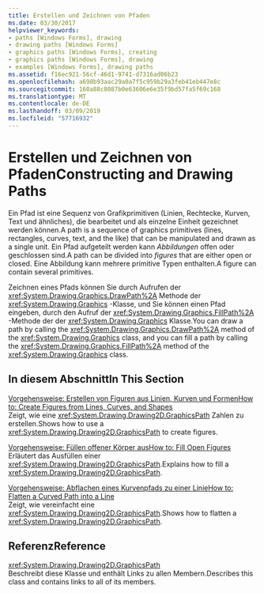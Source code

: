 ```yaml
---
title: Erstellen und Zeichnen von Pfaden
ms.date: 03/30/2017
helpviewer_keywords:
- paths [Windows Forms], drawing
- drawing paths [Windows Forms]
- graphics paths [Windows Forms], creating
- graphics paths [Windows Forms], drawing
- examples [Windows Forms], drawing paths
ms.assetid: f16ec921-56cf-46d1-9741-d7316ad06b23
ms.openlocfilehash: a698b93aac29a0a7f5c959b29a3feb41eb447e8c
ms.sourcegitcommit: 160a88c8087b0e63606e6e35f9bd57fa5f69c168
ms.translationtype: MT
ms.contentlocale: de-DE
ms.lasthandoff: 03/09/2019
ms.locfileid: "57716932"
---
```

# <a name="constructing-and-drawing-paths"></a><span data-ttu-id="8c177-102">Erstellen und Zeichnen von Pfaden</span><span class="sxs-lookup"><span data-stu-id="8c177-102">Constructing and Drawing Paths</span></span>
<span data-ttu-id="8c177-103">Ein Pfad ist eine Sequenz von Grafikprimitiven (Linien, Rechtecke, Kurven, Text und ähnliches), die bearbeitet und als einzelne Einheit gezeichnet werden können.</span><span class="sxs-lookup"><span data-stu-id="8c177-103">A path is a sequence of graphics primitives (lines, rectangles, curves, text, and the like) that can be manipulated and drawn as a single unit.</span></span> <span data-ttu-id="8c177-104">Ein Pfad aufgeteilt werden kann *Abbildungen* offen oder geschlossen sind.</span><span class="sxs-lookup"><span data-stu-id="8c177-104">A path can be divided into *figures* that are either open or closed.</span></span> <span data-ttu-id="8c177-105">Eine Abbildung kann mehrere primitive Typen enthalten.</span><span class="sxs-lookup"><span data-stu-id="8c177-105">A figure can contain several primitives.</span></span>  
  
 <span data-ttu-id="8c177-106">Zeichnen eines Pfads können Sie durch Aufrufen der <xref:System.Drawing.Graphics.DrawPath%2A> Methode der <xref:System.Drawing.Graphics> -Klasse, und Sie können einen Pfad eingeben, durch den Aufruf der <xref:System.Drawing.Graphics.FillPath%2A> -Methode der der <xref:System.Drawing.Graphics> Klasse.</span><span class="sxs-lookup"><span data-stu-id="8c177-106">You can draw a path by calling the <xref:System.Drawing.Graphics.DrawPath%2A> method of the <xref:System.Drawing.Graphics> class, and you can fill a path by calling the <xref:System.Drawing.Graphics.FillPath%2A> method of the <xref:System.Drawing.Graphics> class.</span></span>  
  
## <a name="in-this-section"></a><span data-ttu-id="8c177-107">In diesem Abschnitt</span><span class="sxs-lookup"><span data-stu-id="8c177-107">In This Section</span></span>  
 [<span data-ttu-id="8c177-108">Vorgehensweise: Erstellen von Figuren aus Linien, Kurven und Formen</span><span class="sxs-lookup"><span data-stu-id="8c177-108">How to: Create Figures from Lines, Curves, and Shapes</span></span>](how-to-create-figures-from-lines-curves-and-shapes.md)  
 <span data-ttu-id="8c177-109">Zeigt, wie eine <xref:System.Drawing.Drawing2D.GraphicsPath> Zahlen zu erstellen.</span><span class="sxs-lookup"><span data-stu-id="8c177-109">Shows how to use a <xref:System.Drawing.Drawing2D.GraphicsPath> to create figures.</span></span>  
  
 [<span data-ttu-id="8c177-110">Vorgehensweise: Füllen offener Körper aus</span><span class="sxs-lookup"><span data-stu-id="8c177-110">How to: Fill Open Figures</span></span>](how-to-fill-open-figures.md)  
 <span data-ttu-id="8c177-111">Erläutert das Ausfüllen einer <xref:System.Drawing.Drawing2D.GraphicsPath>.</span><span class="sxs-lookup"><span data-stu-id="8c177-111">Explains how to fill a <xref:System.Drawing.Drawing2D.GraphicsPath>.</span></span>  
  
 [<span data-ttu-id="8c177-112">Vorgehensweise: Abflachen eines Kurvenpfads zu einer Linie</span><span class="sxs-lookup"><span data-stu-id="8c177-112">How to: Flatten a Curved Path into a Line</span></span>](how-to-flatten-a-curved-path-into-a-line.md)  
 <span data-ttu-id="8c177-113">Zeigt, wie vereinfacht eine <xref:System.Drawing.Drawing2D.GraphicsPath>.</span><span class="sxs-lookup"><span data-stu-id="8c177-113">Shows how to flatten a <xref:System.Drawing.Drawing2D.GraphicsPath>.</span></span>  
  
## <a name="reference"></a><span data-ttu-id="8c177-114">Referenz</span><span class="sxs-lookup"><span data-stu-id="8c177-114">Reference</span></span>  
 <xref:System.Drawing.Drawing2D.GraphicsPath>  
 <span data-ttu-id="8c177-115">Beschreibt diese Klasse und enthält Links zu allen Membern.</span><span class="sxs-lookup"><span data-stu-id="8c177-115">Describes this class and contains links to all of its members.</span></span>
